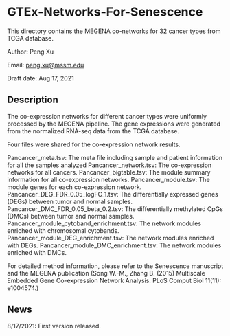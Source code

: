 # GTEx-Networks-For-Senescence

This directory contains the MEGENA co-networks for 32 cancer types from TCGA database.

Author: Peng Xu

Email: peng.xu@mssm.edu

Draft date: Aug 17, 2021

## Description

The co-expression networks for different cancer types were uniformly processed by the MEGENA pipeline. The gene expressions were generated from the normalized RNA-seq data from the TCGA database. 

Four files were shared for the co-expression network results.

Pancancer_meta.tsv: The meta file including sample and patient information for all the samples analyzed
Pancancer_network.tsv: The co-expression networks for all cancers.
Pancancer_bigtable.tsv: The module summary information for all co-expression networks.
Pancancer_module.tsv: The module genes for each co-expression network.
Pancancer_DEG_FDR_0.05_logFC_1.tsv: The differentially expressed genes (DEGs) between tumor and normal samples.
Pancancer_DMC_FDR_0.05_beta_0.2.tsv: The differentially methylated CpGs (DMCs) between tumor and normal samples.
Pancancer_module_cytoband_enrichment.tsv: The network modules enriched with chromosomal cytobands.
Pancancer_module_DEG_enrichment.tsv: The network modules enriched with DEGs.
Pancancer_module_DMC_enrichment.tsv: The network modules enriched with DMCs.

For detailed method information, please refer to the Senescence manuscript and the MEGENA publication (Song W.-M., Zhang B. (2015) Multiscale Embedded Gene Co-expression Network Analysis. PLoS Comput Biol 11(11): e1004574.)

## News

8/17/2021: First version released.

